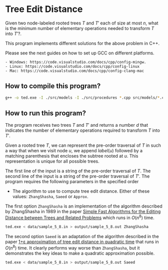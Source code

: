 # Tree Edit Distance

Given two node-labeled rooted trees $T$ and $T'$ each of size at most $n$, what is
the minimum number of elementary operations needed to transform $T$ into $T'$?.

This program implements different solutions for the above problem in C++.

Please see the next guides on how to set up GCC on different platforms.

    - Windows: https://code.visualstudio.com/docs/cpp/config-mingw.
    - Linux: https://code.visualstudio.com/docs/cpp/config-linux
    - Mac: https://code.visualstudio.com/docs/cpp/config-clang-mac

## How to compile this program?

```sh
g++ -o ted.exe -I ./src/models -I ./src/procedures *.cpp src/models/*.cpp src/procedures/*.cpp
```

## How to run this program?

The program receives two trees $T$ and $T'$ and returns a number $d$ that indicates the number of elementary
operations required to transform $T$ into $T'$.

Given a rooted tree $T$, we can represent the pre-order traversal of $T$ in such a way that when we visit node $u$, we append
$label(u)$ followed by a matching parenthesis that encloses the subtree rooted at $u$. This representation is unique for all possible
trees.

The first line of the input is a string of the pre-order traversal of $T$.
The second line of the input is a string of the pre-order traversal of $T'$.
The program requires the following parameters in the specified order

- The algorithm to use to compute tree edit distance. Either of these values: `ZhangShasha`, `Saeed` or `Approx`.

The first option `ZhangShasha` is an implementation of the algorithm described by ZhangShasha in 1989 in the paper
[Simple Fast Algorithms for the Editing Distance between Trees and Related Problems](https://www.proquest.com/docview/919771926) which
runs in $O(n^8)$ time.

```sh
ted.exe < data/sample_5_8.in > output/sample_5_8.out ZhangShasha
```

The second option `Saeed` is an adaptation of the algorithm described in the paper [1+ε approximation of tree edit distance in quadratic time](https://dl.acm.org/doi/10.1145/3313276.3316388) that runs in $O(n^8)$ time. It clearly performs way worse than `ZhangShasha`, but it demonstrates the key ideas to make a quadratic approximation possible.

```sh
ted.exe < data/sample_5_8.in > output/sample_5_8.out Saeed
```
